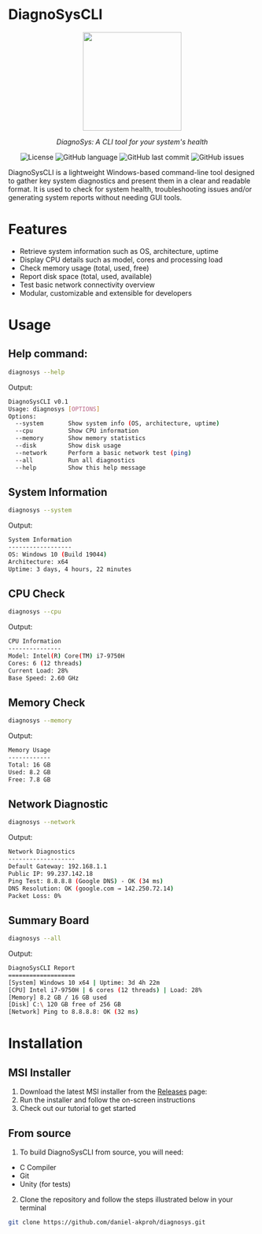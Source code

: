 # DiagnoSysCLI

<p align="center">
  <a href="https://github.com/daniel-akproh/diagnosys">
    <img src="installer/logo/logo.ico" alt="" style="width:200px;" />
  </a>
</p>

<div align="center">

_DiagnoSys: A CLI tool for your system's health_

![License](https://img.shields.io/badge/License-GNU-green.svg)
![GitHub language](https://img.shields.io/github/languages/top/daniel-akproh/diagnosys)
![GitHub last commit](https://img.shields.io/github/last-commit/daniel-akproh/diagnosys)
![GitHub issues](https://img.shields.io/github/issues/daniel-akproh/diagnosys)


</div>

DiagnoSysCLI is a lightweight Windows-based command-line tool designed to gather key system diagnostics and present them
in a clear and readable format. It is used to check for system health, troubleshooting issues
and/or generating system reports without needing GUI tools.

# Features
- Retrieve system information such as OS, architecture, uptime
- Display CPU details such as model, cores and processing load
- Check memory usage (total, used, free)
- Report disk space (total, used, available)
- Test basic network connectivity overview
- Modular, customizable and extensible for developers

# Usage
## Help command:
```bash
diagnosys --help
```
Output:
```bash
DiagnoSysCLI v0.1
Usage: diagnosys [OPTIONS]
Options:
  --system       Show system info (OS, architecture, uptime)
  --cpu          Show CPU information
  --memory       Show memory statistics
  --disk         Show disk usage
  --network      Perform a basic network test (ping)
  --all          Run all diagnostics
  --help         Show this help message
  ```

## System Information
```bash
diagnosys --system
```

Output:
```bash
System Information
------------------
OS: Windows 10 (Build 19044)
Architecture: x64
Uptime: 3 days, 4 hours, 22 minutes
```

## CPU Check
```bash
diagnosys --cpu
```

Output:
```bash
CPU Information
---------------
Model: Intel(R) Core(TM) i7-9750H
Cores: 6 (12 threads)
Current Load: 28%
Base Speed: 2.60 GHz
```

## Memory Check
```bash
diagnosys --memory
```

Output:
```bash
Memory Usage
------------
Total: 16 GB
Used: 8.2 GB
Free: 7.8 GB
```

## Network Diagnostic
```bash
diagnosys --network
```

Output:

```bash
Network Diagnostics
-------------------
Default Gateway: 192.168.1.1
Public IP: 99.237.142.18
Ping Test: 8.8.8.8 (Google DNS) - OK (34 ms)
DNS Resolution: OK (google.com → 142.250.72.14)
Packet Loss: 0%
```

## Summary Board
```bash
diagnosys --all
```

Output:

```bash
DiagnoSysCLI Report
===================
[System] Windows 10 x64 | Uptime: 3d 4h 22m
[CPU] Intel i7-9750H | 6 cores (12 threads) | Load: 28%
[Memory] 8.2 GB / 16 GB used
[Disk] C:\ 120 GB free of 256 GB
[Network] Ping to 8.8.8.8: OK (32 ms)
```

# Installation
## MSI Installer
<!-- DiagnoSysCLI-x.y.z.msi -->
1. Download the latest MSI installer from the [Releases]() page:
2. Run the installer and follow the on-screen instructions
3. Check out our tutorial to get started

## From source
1. To build DiagnoSysCLI from source, you will need:
- C Compiler
- Git
- Unity (for tests)

2. Clone the repository and follow the steps illustrated below in your terminal
```bash
git clone https://github.com/daniel-akproh/diagnosys.git
```


